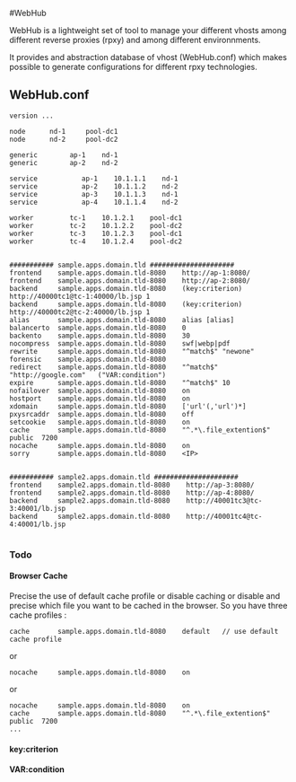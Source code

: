 #WebHub

WebHub is a lightweight set of tool to manage your different vhosts among different reverse proxies (rpxy) and among different environnments.

It provides and abstraction database of vhost (WebHub.conf) which makes possible to generate configurations for different rpxy technologies.

## WebHub.conf
```
version ...

node      nd-1     pool-dc1
node      nd-2     pool-dc2

generic        ap-1    nd-1
generic        ap-2    nd-2

service           ap-1    10.1.1.1    nd-1
service           ap-2    10.1.1.2    nd-2
service           ap-3    10.1.1.3    nd-1
service           ap-4    10.1.1.4    nd-2

worker         tc-1    10.1.2.1    pool-dc1
worker         tc-2    10.1.2.2    pool-dc2
worker         tc-3    10.1.2.3    pool-dc1
worker         tc-4    10.1.2.4    pool-dc2


########### sample.apps.domain.tld #####################
frontend    sample.apps.domain.tld-8080    http://ap-1:8080/
frontend    sample.apps.domain.tld-8080    http://ap-2:8080/
backend     sample.apps.domain.tld-8080    (key:criterion)  http://40000tc1@tc-1:40000/lb.jsp 1
backend     sample.apps.domain.tld-8080    (key:criterion)  http://40000tc2@tc-2:40000/lb.jsp 1
alias       sample.apps.domain.tld-8080    alias [alias]
balancerto  sample.apps.domain.tld-8080    0
backento    sample.apps.domain.tld-8080    30
nocompress  sample.apps.domain.tld-8080    swf|webp|pdf
rewrite     sample.apps.domain.tld-8080    "^match$" "newone"
forensic    sample.apps.domain.tld-8080
redirect    sample.apps.domain.tld-8080    "^match$"   "http://google.com"   ("VAR:condition")
expire      sample.apps.domain.tld-8080    "^match$" 10
nofailover  sample.apps.domain.tld-8080    on
hostport    sample.apps.domain.tld-8080    on
xdomain     sample.apps.domain.tld-8080    ['url'(,'url')*]
pxysrcaddr  sample.apps.domain.tld-8080    off
setcookie   sample.apps.domain.tld-8080    on
cache       sample.apps.domain.tld-8080    "^.*\.file_extention$"       public  7200
nocache     sample.apps.domain.tld-8080    on
sorry       sample.apps.domain.tld-8080    <IP>


########### sample2.apps.domain.tld #####################
frontend    sample2.apps.domain.tld-8080    http://ap-3:8080/
frontend    sample2.apps.domain.tld-8080    http://ap-4:8080/
backend     sample2.apps.domain.tld-8080    http://40001tc3@tc-3:40001/lb.jsp 
backend     sample2.apps.domain.tld-8080    http://40001tc4@tc-4:40001/lb.jsp 


```

### Todo

#### Browser Cache

Precise the use of default cache profile or disable caching or disable and precise which file you want to be cached in the browser.
So you have three cache profiles :

```
cache       sample.apps.domain.tld-8080    default   // use default cache profile
````
or
````
nocache     sample.apps.domain.tld-8080    on
````
or
````
nocache     sample.apps.domain.tld-8080    on
cache       sample.apps.domain.tld-8080    "^.*\.file_extention$"       public  7200
...

````

#### key:criterion

#### VAR:condition


